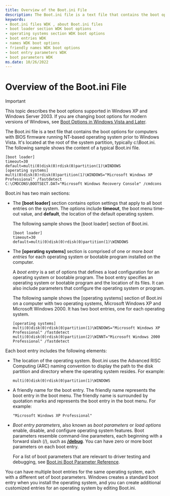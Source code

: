 ```yaml
---
title: Overview of the Boot.ini File
description: The Boot.ini file is a text file that contains the boot options for computers with BIOS firmware running NT-based operating system prior to Windows Vista. It's located at the root of the system partition, typically c:\Boot.ini.
keywords:
- Boot.ini files WDK , about Boot.ini files
- boot loader section WDK boot options
- operating systems section WDK boot options
- boot entries WDK
- names WDK boot options
- friendly names WDK boot options
- boot entry parameters WDK
- boot parameters WDK
ms.date: 10/26/2022
---
```


# Overview of the Boot.ini File

> [!IMPORTANT]
> This topic describes the boot options supported in Windows XP and Windows Server 2003. If you are changing boot options for modern versions of Windows, see [Boot Options in Windows Vista and Later](./boot-options-in-windows.md).

The Boot.ini file is a text file that contains the boot options for computers with BIOS firmware running NT-based operating system prior to Windows Vista. It's located at the root of the system partition, typically c:\\Boot.ini. The following sample shows the content of a typical Boot.ini file.

```inf
[boot loader]
timeout=30
default=multi(0)disk(0)rdisk(0)partition(1)\WINDOWS
[operating systems]
multi(0)disk(0)rdisk(0)partition(1)\WINDOWS="Microsoft Windows XP Professional" /fastdetect
C:\CMDCONS\BOOTSECT.DAT="Microsoft Windows Recovery Console" /cmdcons
```

Boot.ini has two main sections:

- The **\[boot loader\]** section contains option settings that apply to all boot entries on the system. The options include **timeout**, the boot menu time-out value, and **default**, the location of the default operating system.

    The following sample shows the \[boot loader\] section of Boot.ini.

    ```inf
    [boot loader]
    timeout=30
    default=multi(0)disk(0)rdisk(0)partition(1)\WINDOWS
    ```

- The **\[operating systems\]** section is comprised of one or more *boot entries* for each operating system or bootable program installed on the computer.

    A *boot entry* is a set of options that defines a load configuration for an operating system or bootable program. The boot entry specifies an operating system or bootable program and the location of its files. It can also include parameters that configure the operating system or program.

    The following sample shows the \[operating systems\] section of Boot.ini on a computer with two operating systems, Microsoft Windows XP and Microsoft Windows 2000. It has two boot entries, one for each operating system.

    ```inf
    [operating systems]
    multi(0)disk(0)rdisk(0)partition(1)\WINDOWS="Microsoft Windows XP Professional" /fastdetect
    multi(0)disk(0)rdisk(0)partition(2)\WINNT="Microsoft Windows 2000 Professional" /fastdetect
    ```

Each boot entry includes the following elements:

- The location of the operating system. Boot.ini uses the Advanced RISC Computing (ARC) naming convention to display the path to the disk partition and directory where the operating system resides. For example:

    ```inf
    multi(0)disk(0)rdisk(0)partition(1)\WINDOWS
    ```

- A friendly name for the boot entry. The friendly name represents the boot entry in the boot menu. The friendly name is surrounded by quotation marks and represents the boot entry in the boot menu. For example:

    ```inf
    "Microsoft Windows XP Professional"
    ```

- *Boot entry parameters*, also known as *boot parameters* or *load options* enable, disable, and configure operating system features. Boot parameters resemble command-line parameters, each beginning with a forward slash (/), such as [**/debug**](https://support.microsoft.com/help/833721/available-switch-options-for-the-windows-xp-and-the-windows-server-200). You can have zero or more boot parameters on each boot entry.

    For a list of boot parameters that are relevant to driver testing and debugging, see [Boot.ini Boot Parameter Reference](./boot-options-in-a-boot-ini-file.md).

You can have multiple boot entries for the same operating system, each with a different set of boot parameters. Windows creates a standard boot entry when you install the operating system, and you can create additional customized entries for an operating system by editing Boot.ini.
